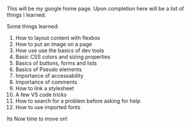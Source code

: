 This will be my google home page.
Upon completion here will be a list of things I learned.

Some things learned:

1. How to layout content with flexbox
2. How to put an image on a page
3. How use use the basics of dev tools
4. Basic CSS colors and sizing properties
5. Basics of buttons, forms and lists
6. Basics of Pseudo elements
7. Importance of accessability
8. Importance of comments
9. How to link a stylesheet
10. A few VS code tricks
11. How to search for a problem before asking for help
12. How to use imported fonts

Its Now time to move on!
